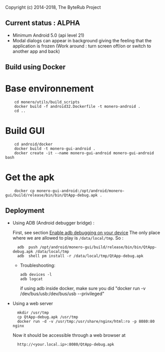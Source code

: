 Copyright (c) 2014-2018, The ByteRub Project


## Current status : ALPHA

 - Minimum Android 5.0 (api level 21)
 - Modal dialogs can appear in background giving the feeling that the application is frozen (Work around : turn screen off/on or switch to another app and back)

## Build using Docker

# Base environnement

        cd monero/utils/build_scripts
        docker build -f android32.Dockerfile -t monero-android .
        cd ..

# Build GUI

        cd android/docker
        docker build -t monero-gui-android .
        docker create -it --name monero-gui-android monero-gui-android bash

# Get the apk

        docker cp monero-gui-android:/opt/android/monero-gui/build/release/bin/bin/QtApp-debug.apk .
       
## Deployment

- Using ADB (Android debugger bridge) : 

  First, see section [Enable adb debugging on your device](https://developer.android.com/studio/command-line/adb.html#Enabling)
  The only place where we are allowed to play is `/data/local/tmp`. So : 

        adb  push /opt/android/monero-gui/build/release/bin/bin/QtApp-debug.apk /data/local/tmp
        adb  shell pm install -r /data/local/tmp/QtApp-debug.apk
   
  - Troubleshooting: 
  
        adb devices -l
        adb logcat
	
    if using adb inside docker, make sure you did "docker run -v /dev/bus/usb:/dev/bus/usb --privileged"
	
- Using a web server

        mkdir /usr/tmp
        cp QtApp-debug.apk /usr/tmp
        docker run -d -v /usr/tmp:/usr/share/nginx/html:ro -p 8080:80 nginx

  Now it should be accessible through a web browser at 
  
        http://<your.local.ip>:8080/QtApp-debug.apk
  
